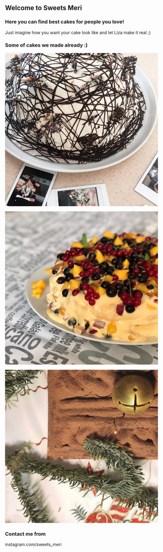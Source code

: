 ## Welcome to Sweets Meri

### Here you can find best cakes for people you love!

Just imagine how you want your cake look like and let Liza make it real ;)



### Some of cakes we made already :)

![Image of Cake1](/cake1.jpg)

![Image of Cake2](/cake2.jpg)

![Image of Cake3](/cake3.jpg)

### Contact me from

instagram.com/sweets_meri
